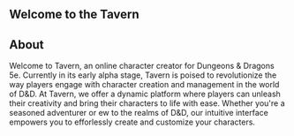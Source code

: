 ## Welcome to the Tavern

## About

Welcome to Tavern, an online character creator for  Dungeons &amp; Dragons 5e. Currently in its early alpha stage, Tavern is poised to revolutionize the way players engage with character creation and management in the world of D&amp;D.
At Tavern, we offer a dynamic platform where players can unleash their creativity and bring their characters to life with ease. Whether you're a seasoned adventurer or ew to the realms of D&amp;D, our intuitive interface empowers you to efforlessly create and customize your characters.
